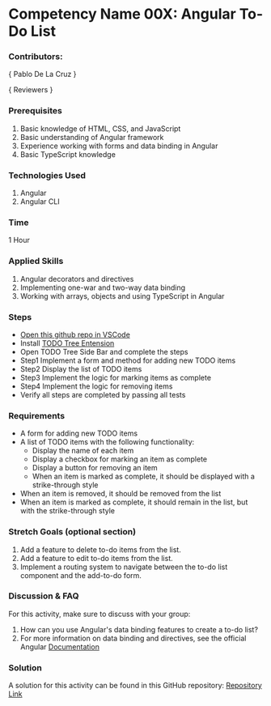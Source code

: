 # Competency Name 00X: Angular To-Do List

### Contributors:

{ Pablo De La Cruz }

{ Reviewers }

### Prerequisites

1. Basic knowledge of HTML, CSS, and JavaScript
2. Basic understanding of Angular framework
3. Experience working with forms and data binding in Angular
4. Basic TypeScript knowledge 

### Technologies Used

1. Angular
2. Angular CLI

### Time

1 Hour

### Applied Skills

1. Angular decorators and directives
2. Implementing one-war and two-way data binding
3. Working with arrays, objects and using TypeScript in Angular 

### Steps
- [Open this github repo in VSCode](vscode://vscode.git/clone?url=<https://github.com/pablodcruz/todo-pwa.git>)
- Install [TODO Tree Entension](vscode:extension/Gruntfuggly.todo-tree)
- Open TODO Tree Side Bar and complete the steps 
- Step1 Implement a form and method for adding new TODO items
- Step2 Display the list of TODO items
- Step3 Implement the logic for marking items as complete
- Step4 Implement the logic for removing items
- Verify all steps are completed by passing all tests

### Requirements

- A form for adding new TODO items
- A list of TODO items with the following functionality:
  - Display the name of each item
  - Display a checkbox for marking an item as complete
  - Display a button for removing an item
  - When an item is marked as complete, it should be displayed with a strike-through style
- When an item is removed, it should be removed from the list
- When an item is marked as complete, it should remain in the list, but with the strike-through style

### Stretch Goals (optional section)

1. Add a feature to delete to-do items from the list.
1. Add a feature to edit to-do items from the list.
2. Implement a routing system to navigate between the to-do list component and the add-to-do form.

### Discussion & FAQ

For this activity, make sure to discuss with your group:

1. How can you use Angular's data binding features to create a to-do list?
2. For more information on data binding and directives, see the official Angular [Documentation](https://angular.io/guide/understanding-angular-overview) 

### Solution

A solution for this activity can be found in this GitHub repository: 
[Repository Link]()


